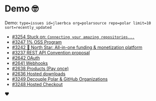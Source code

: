 # Demo 🤓

Demo: `type=issues id=jlaerbca org=polarsource repo=polar limit=10 sort=recently_updated`

<!-- POLAR type=issues id=jlaerbca org=polarsource repo=polar limit=10 sort=recently_updated -->

* [#3254 Stuck on: `Connecting your amazing repositories...`](https://github.com/polarsource/polar/issues/3254)
* [#3247 1% OSS Program](https://github.com/polarsource/polar/issues/3247)
* [#3242 🎯 North Star: All-in-one funding & monetization platform](https://github.com/polarsource/polar/issues/3242)
* [#3237 REST API Convention proposal](https://github.com/polarsource/polar/issues/3237)
* [#2642 OAuth](https://github.com/polarsource/polar/issues/2642)
* [#2641 Webhooks](https://github.com/polarsource/polar/issues/2641)
* [#2638 Products (Pay once)](https://github.com/polarsource/polar/issues/2638)
* [#2636 Hosted downloads](https://github.com/polarsource/polar/issues/2636)
* [#3249 Decouple Polar & GitHub Organizations](https://github.com/polarsource/polar/issues/3249)
* [#3248 Hosted Checkout](https://github.com/polarsource/polar/issues/3248)

<!-- POLAR-END id=jlaerbca -->

❤️